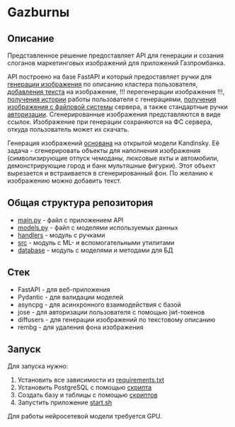 # Gazburnы

## Описание
Представленное решение предоставляет API для генерации и созания слоганов маркетинговых изображений для приложений Газпромбанка.

API построено на базе FastAPI и который предоставляет ручки для [генерации изображения](./handlers/images.py) по описанию кластера пользователя, [добавления текста](./handlers/images.py) на изображение, !!! перегенерации изображения !!!, [получения истории](./handlers/history.py) работы пользователя с генерациями, [получения изображения с файловой системы](./handlers/files_server.py) сервера, а также стандартные ручки [авторизации](./handlers/access.py). Сгенерированные изображения представляются в виде ссылок. Изображение при генерации сохраняются на ФС сервера, откуда пользователь может их скачать.

Генерация изображений [основана](./src/images_generation.py) на открытой модели Kandinsky. Её задача - сгенерировать объекты для наполнения изображения (символизирующие отпуск чемоданы, люксовые яхты и автомобили, демонстрирующие город и банк мультяшные фигурки). Этот объект вырезается и встраивается в сгенерированный фон. По желанию к изображению можно добавить текст.

## Общая структура репозитория
- [main.py](./main.py) - файл с приложением API
- [models.py](./models.py) - файл с моделями используемых данных
- [handlers](./handlers) - модуль с ручками
- [src](./src) - модуль с ML- и вспомогательными утилитами
- [database](./database) - модуль с моделями и методами для БД

## Стек
- FastAPI - для веб-приложения
- Pydantic - для валидации моделей
- asyncpg - для асинхронного взаимодействия с базой
- jose - для авторизации пользователя с помощью jwt-токенов
- diffusers - для генерации изображений по текстовому описанию
- rembg - для удаления фона изображения


## Запуск
Для запуска нужно:
1) Установить все зависимости из [requirements.txt](./requirements.txt)
2) Установить PostgreSQL с помощью [скрипта](./database/scripts/create_db.sh)
3) Создать базу и таблицы с помощью [скриптов](./database/scripts/SQL)
4) Запустить приложение [start.sh](./start.sh)

Для работы нейросетевой модели требуется GPU.
